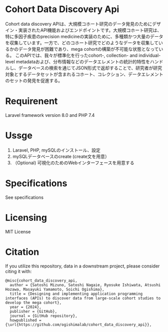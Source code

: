 # Cohort Data Discovery Api


Cohort data discovery APIは、大規模コホート研究のデータ発見のためにデザイン・実装されたAPI機能およびエンドポイントです。大規模コホート研究は、特に多因子疾患のprecision medicineの実装のために、多種類かつ大量のデータを収集しています。一方で、どのコホート研究でどのようなデータを収集しているかのデータ発見が困難であり、mega cohortの構築が不可能な状態となっている。
このAPIでは、我々が標準化を行ったcohort-, collection- and individual-level metadataおよび、分布情報などのデータエレメントの統計的特性をハンドルし、データベースの検索を通じてJSON形式で返却することで、研究者が研究対象とするデータセットが含まれるコホート、コレクション、データエレメントのセットの発見を促進する。



# Requirenent
Laravel framework version 8.0 and PHP 7.4

# Ussge
1. Laravel, PHP, mySQLのインストール、設定
2. mySQLデータベースのcreate (create文を用意）
3. （Optional) 可視化のためのWebインターフェースを用意する

# Specifications
See specifications

# Licensing
MIT License

# Citation
If you utilize this repository, data in a downstream project, please consider citing it with:

```
@misc{cohort_data_discovery_api,
  author = {Satoshi Mizuno, Satoshi Nagaie, Ryosuke Ishiwata, Atsushi Hozawa, Masayuki Yamamoto, Soichi Ogishima},
  title = {Designing and implementing application programming interfaces (APIs) to discover data from large-scale cohort studies to develop the mega cohort},
  year = {2024},
  publisher = {GitHub},
  journal = {GitHub repository},
  howpublished = {\url{https://github.com/ogishimalab/cohort_data_discovery_api}},
```
